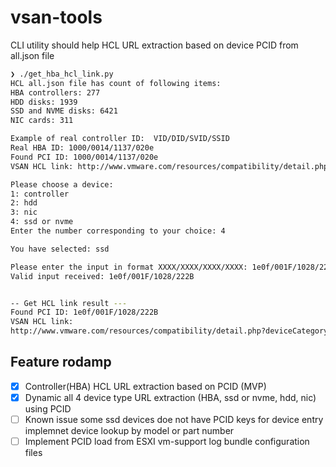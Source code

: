 # vsan-tools

CLI utility should help HCL URL extraction based on device PCID from all.json file 

```sh
❯ ./get_hba_hcl_link.py
HCL all.json file has count of following items:
HBA controllers: 277
HDD disks: 1939
SSD and NVME disks: 6421
NIC cards: 311

Example of real controller ID:  VID/DID/SVID/SSID
Real HBA ID: 1000/0014/1137/020e
Found PCI ID: 1000/0014/1137/020e
VSAN HCL link: http://www.vmware.com/resources/compatibility/detail.php?deviceCategory=vsanio&productid=44545

Please choose a device:
1: controller
2: hdd
3: nic
4: ssd or nvme
Enter the number corresponding to your choice: 4

You have selected: ssd

Please enter the input in format XXXX/XXXX/XXXX/XXXX: 1e0f/001F/1028/222B
Valid input received: 1e0f/001F/1028/222B


-- Get HCL link result ---
Found PCI ID: 1e0f/001F/1028/222B
VSAN HCL link:
http://www.vmware.com/resources/compatibility/detail.php?deviceCategory=ssd&productid=56780
```

## Feature rodamp
- [x] Controller(HBA) HCL URL extraction based on PCID (MVP)
- [x] Dynamic all 4 device type URL extraction (HBA, ssd or nvme, hdd, nic) using PCID
- [ ] Known issue some ssd devices doe not have PCID keys for device entry implemnet device lookup by model or part number
- [ ] Implement PCID load from ESXI vm-support log bundle configuration files

